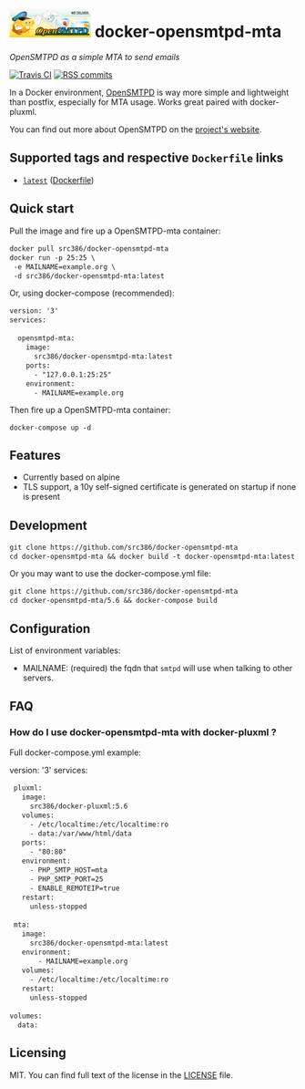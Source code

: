 # [![OpenSMTPD_logo][opensmtpd-logo]](https://opensmtpd.org/) docker-opensmtpd-mta

*OpenSMTPD as a simple MTA to send emails*

[![Travis CI][travis-ci]](https://travis-ci.org/src386/docker-opensmtpd-mta)
[![RSS commits][rss-commits]](https://github.com/src386/docker-opensmtpd-mta/commits/master.atom)

[opensmtpd-logo]: https://raw.githubusercontent.com/src386/docker-opensmtpd-mta/master/lib/images/opensmtpd-logo-small.png
[travis-ci]: https://img.shields.io/travis/src386/docker-opensmtpd-mta.svg?style=flat
[rss-commits]: https://img.shields.io/badge/RSS-commits-orange.svg

In a Docker environment, [OpenSMTPD][opensmtpd] is way more simple and lightweight than postfix, especially for MTA usage. Works great paired with docker-pluxml.

You can find out more about OpenSMTPD on the [project's website][opensmtpd].

[opensmtpd]: https://opensmtpd.org/

## Supported tags and respective `Dockerfile` links

- [`latest`][dockerfile-latest] ([Dockerfile][dockerfile-latest])

[dockerfile-latest]: https://github.com/src386/docker-opensmtpd-mta/blob/master/Dockerfile

## Quick start

Pull the image and fire up a OpenSMTPD-mta container:

    docker pull src386/docker-opensmtpd-mta
    docker run -p 25:25 \
     -e MAILNAME=example.org \
     -d src386/docker-opensmtpd-mta:latest

Or, using docker-compose (recommended):

    version: '3'
    services:

      opensmtpd-mta:
        image:
          src386/docker-opensmtpd-mta:latest
        ports:
          - "127.0.0.1:25:25"
        environment:
          - MAILNAME=example.org

Then fire up a OpenSMTPD-mta container:

    docker-compose up -d

Features
--------

- Currently based on alpine
- TLS support, a 10y self-signed certificate is generated on startup if none is present

Development
-----------

    git clone https://github.com/src386/docker-opensmtpd-mta
    cd docker-opensmtpd-mta && docker build -t docker-opensmtpd-mta:latest

Or you may want to use the docker-compose.yml file:

    git clone https://github.com/src386/docker-opensmtpd-mta
    cd docker-opensmtpd-mta/5.6 && docker-compose build

Configuration
-------------

List of environment variables:

- MAILNAME: (required) the fqdn that `smtpd` will use when talking to other servers.

## FAQ

### How do I use docker-opensmtpd-mta with docker-pluxml ?

Full docker-compose.yml example:

   version: '3'
   services:
   
     pluxml:
       image:
         src386/docker-pluxml:5.6
       volumes:
         - /etc/localtime:/etc/localtime:ro
         - data:/var/www/html/data
       ports:
         - "80:80"
       environment:
         - PHP_SMTP_HOST=mta
         - PHP_SMTP_PORT=25
         - ENABLE_REMOTEIP=true
       restart:
         unless-stopped
   
     mta:
       image:
         src386/docker-opensmtpd-mta:latest
       environment:
           - MAILNAME=example.org
       volumes:
         - /etc/localtime:/etc/localtime:ro
       restart:
         unless-stopped
   
    volumes:
      data:

## Licensing

MIT.
You can find full text of the license in the [LICENSE][license] file.

[license]: https://github.com/src386/docker-opensmtpd-mta/blob/master/LICENSE
